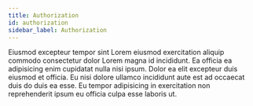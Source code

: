 ```yaml
---
title: Authorization
id: authorization
sidebar_label: Authorization
---
```


Eiusmod excepteur tempor sint Lorem eiusmod exercitation aliquip commodo consectetur dolor Lorem magna id incididunt. Ea officia ea adipisicing enim cupidatat nulla nisi ipsum. Dolor ea elit excepteur duis eiusmod et officia. Eu nisi dolore ullamco incididunt aute est ad occaecat duis do duis ea esse. Eu tempor adipisicing in exercitation non reprehenderit ipsum eu officia culpa esse laboris ut.

